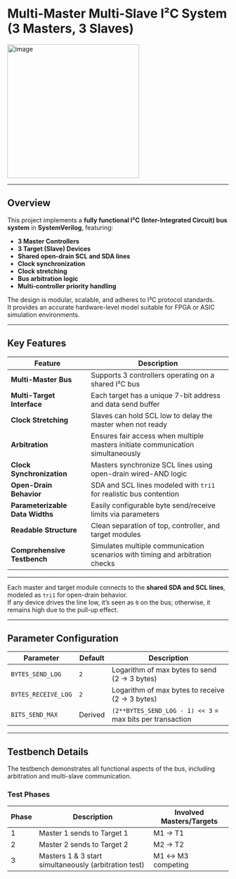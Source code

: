 #  Multi-Master Multi-Slave I²C System (3 Masters, 3 Slaves)
<img width="300" height="304" alt="image" src="https://github.com/user-attachments/assets/9f56671c-7b53-445e-9695-c103f057a844" />


---

##  Overview

This project implements a **fully functional I²C (Inter-Integrated Circuit) bus system** in **SystemVerilog**, featuring:

- **3 Master Controllers**
- **3 Target (Slave) Devices**
- **Shared open-drain SCL and SDA lines**
- **Clock synchronization**
- **Clock stretching**
- **Bus arbitration logic**
- **Multi-controller priority handling**

The design is modular, scalable, and adheres to I²C protocol standards.  
It provides an accurate hardware-level model suitable for FPGA or ASIC simulation environments.

---

##  Key Features

| Feature | Description |
|----------|-------------|
|  **Multi-Master Bus** | Supports 3 controllers operating on a shared I²C bus |
|  **Multi-Target Interface** | Each target has a unique 7-bit address and data send buffer |
|  **Clock Stretching** | Slaves can hold SCL low to delay the master when not ready |
|  **Arbitration** | Ensures fair access when multiple masters initiate communication simultaneously |
|  **Clock Synchronization** | Masters synchronize SCL lines using open-drain wired-AND logic |
|  **Open-Drain Behavior** | SDA and SCL lines modeled with `tri1` for realistic bus contention |
|  **Parameterizable Data Widths** | Easily configurable byte send/receive limits via parameters |
|  **Readable Structure** | Clean separation of top, controller, and target modules |
|  **Comprehensive Testbench** | Simulates multiple communication scenarios with timing and arbitration checks |

---


Each master and target module connects to the **shared SDA and SCL lines**, modeled as `tri1` for open-drain behavior.  
If any device drives the line low, it’s seen as `0` on the bus; otherwise, it remains high due to the pull-up effect.

---

##  Parameter Configuration

| Parameter | Default | Description |
|------------|----------|-------------|
| `BYTES_SEND_LOG` | `2` | Logarithm of max bytes to send (2 → 3 bytes) |
| `BYTES_RECEIVE_LOG` | `2` | Logarithm of max bytes to receive (2 → 3 bytes) |
| `BITS_SEND_MAX` | Derived | `(2**BYTES_SEND_LOG - 1) << 3` = max bits per transaction |

---

##  Testbench Details
  
The testbench demonstrates all functional aspects of the bus, including arbitration and multi-slave communication.

###  Test Phases

| Phase | Description | Involved Masters/Targets |
|--------|--------------|--------------------------|
| 1️ | Master 1 sends to Target 1 | M1 → T1 |
| 2 | Master 2 sends to Target 2 | M2 → T2 |
| 3 | Masters 1 & 3 start simultaneously (arbitration test) | M1 ↔ M3 competing |






